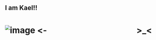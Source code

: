 ## I am Kael!!

# ![image](https://github.com/user-attachments/assets/77df829e-9418-4c47-babf-1100b0df9ea3) <-    ㅤㅤㅤㅤㅤㅤㅤㅤㅤㅤㅤ  >_<

